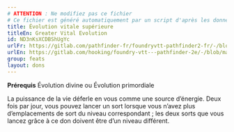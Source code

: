 ```yaml
---
# ATTENTION : Ne modifiez pas ce fichier
# Ce fichier est généré automatiquement par un script d'après les données du module Foundry VTT officiel et de sa traduction
title: Évolution vitale supérieure
titleEn: Greater Vital Evolution
id: ND3nKsXCDBShUgYc
urlFr: https://gitlab.com/pathfinder-fr/foundryvtt-pathfinder2-fr/-/blob/master/data/feats/ND3nKsXCDBShUgYc.htm
urlEn: https://gitlab.com/hooking/foundry-vtt---pathfinder-2e/-/blob/master/packs/data/feats.db/greater-vital-evolution.json
group: feats
layout: dons
---
```

**Prérequis** Évolution divine ou Évolution primordiale

La puissance de la vie déferle en vous comme une source d’énergie. Deux fois par jour, vous pouvez lancer un sort lorsque vous n’avez plus d’emplacements de sort du niveau correspondant ; les deux sorts que vous lancez grâce à ce don doivent être d’un niveau différent.


